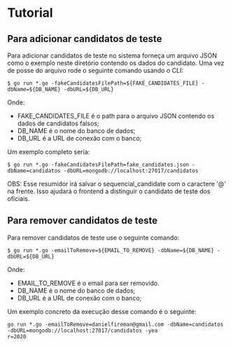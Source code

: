 # Tutorial

## Para adicionar candidatos de teste
Para adicionar candidatos de teste no sistema forneça um arquivo JSON como o exemplo neste diretório contendo os dados do candidato. Uma vez de posse do arquivo rode o seguinte comando usando o CLI:
```
$ go run *.go -fakeCandidatesFilePath=${FAKE_CANDIDATES_FILE} -dbName=${DB_NAME} -dbURL=${DB_URL}
```

Onde:
+ FAKE_CANDIDATES_FILE é o path para o arquivo JSON contendo os dados de candidatos falsos;
+ DB_NAME é o nome do banco de dados;
+ DB_URL é a URL de conexão com o banco;

Um exemplo completo seria:
```
$ go run *.go -fakeCandidatesFilePath=fake_candidates.json -dbName=candidatos -dbURL=mongodb://localhost:27017/candidatos
```

OBS: Esse resumidor irá salvar o sequencial_candidate com o caractere '@' na frente. Isso ajudará o frontend a distinguir o candidato de teste dos oficiais.

## Para remover candidatos de teste
Para remover candidatos de teste use o seguinte comando:

```
$ go run *.go -emailToRemove=${EMAIL_TO_REMOVE} -dbName=${DB_NAME} -dbURL=${DB_URL}
```

Onde:
+ EMAIL_TO_REMOVE é o email para ser removido.
+ DB_NAME é o nome do banco de dados;
+ DB_URL é a URL de conexão com o banco;

Um exemplo concreto da execução desse comando é o seguinte:

```
go run *.go -emailToRemove=danielfireman@gmail.com -dbName=candidatos -dbURL=mongodb://localhost:27017/candidatos -yea
r=2020
```
